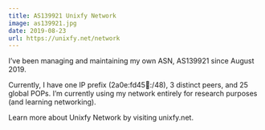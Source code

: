 ```yaml
---
title: AS139921 Unixfy Network
image: as139921.jpg
date: 2019-08-23
url: https://unixfy.net/network
---
```


I’ve been managing and maintaining my own ASN, AS139921 since August 2019.

Currently, I have one IP prefix (2a0e:fd45:bee::/48), 3 distinct peers, and 25 global POPs. I’m currently using my network entirely for research purposes (and learning networking).

Learn more about Unixfy Network by visiting unixfy.net.